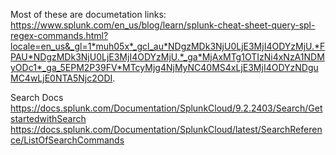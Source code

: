 Most of these are documetation links:
https://www.splunk.com/en_us/blog/learn/splunk-cheat-sheet-query-spl-regex-commands.html?locale=en_us&_gl=1*muh05x*_gcl_au*NDgzMDk3NjU0LjE3MjI4ODYzMjU.*FPAU*NDgzMDk3NjU0LjE3MjI4ODYzMjU.*_ga*MjAxMTg1OTIzNi4xNzA1NDMyODc1*_ga_5EPM2P39FV*MTcyMjg4NjMyNC40MS4xLjE3MjI4ODYzNDguMC4wLjE0NTA5Njc2ODI.

Search Docs
https://docs.splunk.com/Documentation/SplunkCloud/9.2.2403/Search/GetstartedwithSearch
https://docs.splunk.com/Documentation/SplunkCloud/latest/SearchReference/ListOfSearchCommands
